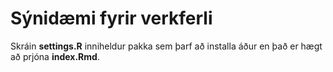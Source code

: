 # Sýnidæmi fyrir verkferli
Skráin **settings.R** inniheldur pakka sem þarf að installa áður en það er hægt að prjóna **index.Rmd**. 